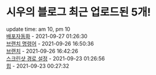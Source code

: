 # 시우의 블로그 최근 업로드된 5개!<br>

update time: am 10, pm 10<br>[배포자동화](https://velog.io/@dev_shu/%EB%B0%B0%ED%8F%AC%EC%9E%90%EB%8F%99%ED%99%94) - 2021-09-27 01:26:30<br>
[브랜치 명령어](https://velog.io/@dev_shu/%EB%B8%8C%EB%9E%9C%EC%B9%98-%EB%AA%85%EB%A0%B9%EC%96%B4) - 2021-09-26 16:50:36<br>
[브랜치](https://velog.io/@dev_shu/%EB%B8%8C%EB%9E%9C%EC%B9%98) - 2021-09-26 16:42:26<br>
[스크린샷 경로 설정](https://velog.io/@dev_shu/%EC%8A%A4%ED%81%AC%EB%A6%B0%EC%83%B7-%EA%B2%BD%EB%A1%9C-%EC%84%A4%EC%A0%95) - 2021-09-23 01:26:56<br>
[힙](https://velog.io/@dev_shu/%ED%9E%99) - 2021-09-23 00:27:32<br>
